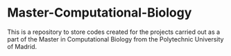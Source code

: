 # Master-Computational-Biology
This is a repository to store codes created for the projects carried out as a part of the Master in Computational Biology from the Polytechnic University of Madrid.
